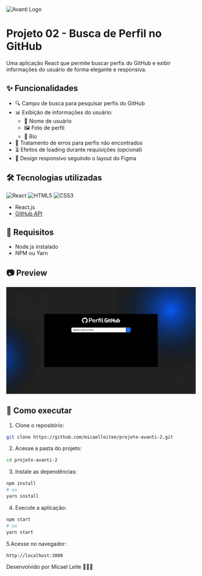 ![Avanti Logo](https://penseavanti.com.br/ecommerce/wp-content/themes/avanti/assets/img/logo-black.svg)
# Projeto 02 - Busca de Perfil no GitHub



Uma aplicação React que permite buscar perfis do GitHub e exibir informações do usuário de forma elegante e responsiva.

## ✨ Funcionalidades

- 🔍 Campo de busca para pesquisar perfis do GitHub
- 📊 Exibição de informações do usuário:
  - 👤 Nome de usuário
  - 🖼️ Foto de perfil
  - 📝 Bio
- 🚨 Tratamento de erros para perfis não encontrados
- ⏳ Efeitos de loading durante requisições (opcional)
- 🎨 Design responsivo seguindo o layout do Figma

## 🛠️ Tecnologias utilizadas

![React](https://img.shields.io/badge/-React-blue?logo=react&logoColor=white)
![HTML5](https://img.shields.io/badge/-HTML5-E34F26?logo=html5&logoColor=white)
![CSS3](https://img.shields.io/badge/-CSS3-yellow?logo=css3&logoColor=white)

- React.js
- [GitHub API](https://docs.github.com/en/rest)

## 🎯 Requisitos

- Node.js instalado
- NPM ou Yarn

## 📷 Preview

![Demonstração do Formulário](./public/demo.gif)

## 🚀 Como executar

1. Clone o repositório:
```bash
git clone https://github.com/micaelleitee/projeto-avanti-2.git
````

2. Acesse a pasta do projeto:
```bash
cd projeto-avanti-2
````
3. Instale as dependências:
```bash
npm install
# ou
yarn install
````
4. Execute a aplicação:
```bash
npm start
# ou
yarn start
````
5.Acesse no navegador:
```bash
http://localhost:3000
````

Desenvolvido por Micael Leite 👨🏽‍💻
